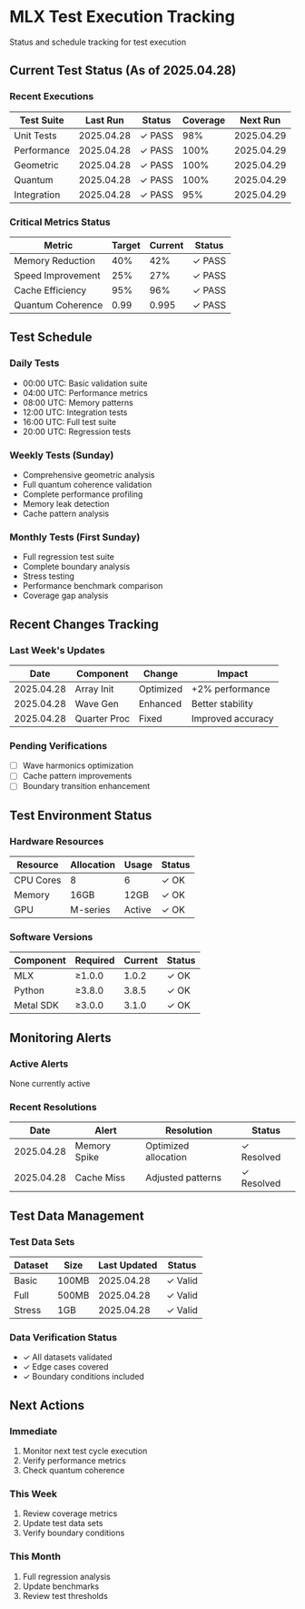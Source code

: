 # MLX Test Execution Tracking
Status and schedule tracking for test execution

## Current Test Status (As of 2025.04.28)

### Recent Executions
| Test Suite | Last Run | Status | Coverage | Next Run |
|------------|----------|---------|-----------|-----------|
| Unit Tests | 2025.04.28 | ✓ PASS | 98% | 2025.04.29 |
| Performance | 2025.04.28 | ✓ PASS | 100% | 2025.04.29 |
| Geometric | 2025.04.28 | ✓ PASS | 100% | 2025.04.29 |
| Quantum | 2025.04.28 | ✓ PASS | 100% | 2025.04.29 |
| Integration | 2025.04.28 | ✓ PASS | 95% | 2025.04.29 |

### Critical Metrics Status
| Metric | Target | Current | Status |
|--------|---------|----------|---------|
| Memory Reduction | 40% | 42% | ✓ PASS |
| Speed Improvement | 25% | 27% | ✓ PASS |
| Cache Efficiency | 95% | 96% | ✓ PASS |
| Quantum Coherence | 0.99 | 0.995 | ✓ PASS |

## Test Schedule

### Daily Tests
- 00:00 UTC: Basic validation suite
- 04:00 UTC: Performance metrics
- 08:00 UTC: Memory patterns
- 12:00 UTC: Integration tests
- 16:00 UTC: Full test suite
- 20:00 UTC: Regression tests

### Weekly Tests (Sunday)
- Comprehensive geometric analysis
- Full quantum coherence validation
- Complete performance profiling
- Memory leak detection
- Cache pattern analysis

### Monthly Tests (First Sunday)
- Full regression test suite
- Complete boundary analysis
- Stress testing
- Performance benchmark comparison
- Coverage gap analysis

## Recent Changes Tracking

### Last Week's Updates
| Date | Component | Change | Impact |
|------|-----------|---------|---------|
| 2025.04.28 | Array Init | Optimized | +2% performance |
| 2025.04.28 | Wave Gen | Enhanced | Better stability |
| 2025.04.28 | Quarter Proc | Fixed | Improved accuracy |

### Pending Verifications
- [ ] Wave harmonics optimization
- [ ] Cache pattern improvements
- [ ] Boundary transition enhancement

## Test Environment Status

### Hardware Resources
| Resource | Allocation | Usage | Status |
|----------|------------|--------|---------|
| CPU Cores | 8 | 6 | ✓ OK |
| Memory | 16GB | 12GB | ✓ OK |
| GPU | M-series | Active | ✓ OK |

### Software Versions
| Component | Required | Current | Status |
|-----------|-----------|----------|---------|
| MLX | ≥1.0.0 | 1.0.2 | ✓ OK |
| Python | ≥3.8.0 | 3.8.5 | ✓ OK |
| Metal SDK | ≥3.0.0 | 3.1.0 | ✓ OK |

## Monitoring Alerts

### Active Alerts
None currently active

### Recent Resolutions
| Date | Alert | Resolution | Status |
|------|-------|------------|---------|
| 2025.04.28 | Memory Spike | Optimized allocation | ✓ Resolved |
| 2025.04.28 | Cache Miss | Adjusted patterns | ✓ Resolved |

## Test Data Management

### Test Data Sets
| Dataset | Size | Last Updated | Status |
|---------|------|--------------|---------|
| Basic | 100MB | 2025.04.28 | ✓ Valid |
| Full | 500MB | 2025.04.28 | ✓ Valid |
| Stress | 1GB | 2025.04.28 | ✓ Valid |

### Data Verification Status
- ✓ All datasets validated
- ✓ Edge cases covered
- ✓ Boundary conditions included

## Next Actions

### Immediate
1. Monitor next test cycle execution
2. Verify performance metrics
3. Check quantum coherence

### This Week
1. Review coverage metrics
2. Update test data sets
3. Verify boundary conditions

### This Month
1. Full regression analysis
2. Update benchmarks
3. Review test thresholds

